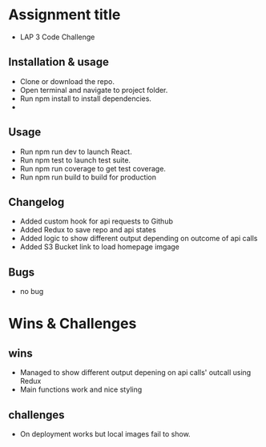 # Assignment title
- LAP 3 Code Challenge

## Installation & usage

- Clone or download the repo.
- Open terminal and navigate to project folder.
- Run npm install to install dependencies.
- 

## Usage
- Run npm run dev to launch React.
- Run npm test to launch test suite.
- Run npm run coverage to get test coverage.
- Run npm run build to build for production

## Changelog
- Added custom hook for api requests to Github
- Added Redux to save repo and api states
- Added logic to show different output depending on outcome of api calls
- Added S3 Bucket link to load homepage imgage

## Bugs
- no bug

# Wins & Challenges
## wins
- Managed to show different output depening on api calls' outcall using Redux
- Main functions work and nice styling

## challenges
- On deployment works but local  images fail to show.

